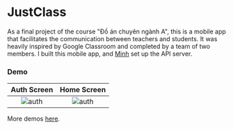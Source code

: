 # JustClass

As a final project of the course "Đồ án chuyên ngành A", this is a mobile app that facilitates the communication between teachers and students. It was heavily inspired by Google Classroom and completed by a team of two members.
I built this mobile app, and [Minh](https://github.com/pdnminh99) set up the API server.

### Demo
| Auth Screen | Home Screen |
|:--:|:--:|
| ![auth](https://github.com/kai618/justclass/blob/master/demo/gif/slide-auth.gif) | ![auth](https://github.com/kai618/justclass/blob/master/demo/gif/slide-home.gif) |



More demos [here](https://github.com/kai618/justclass/tree/master/demo).
